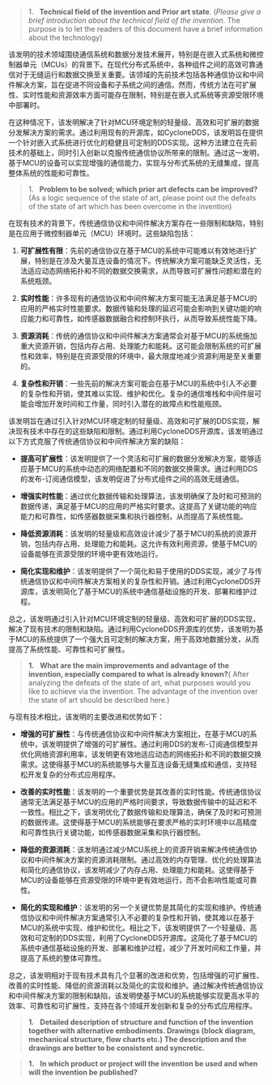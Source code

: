 
> 1.   **Technical field of the invention and Prior art state**. (_Please give a brief introduction about the technical field of the invention._ The purpose is to let the readers of this document have a brief information about the technology)

该发明的技术领域围绕通信系统和数据分发技术展开，特别是在嵌入式系统和微控制器单元（MCUs）的背景下。在现代分布式系统中，各种组件之间的高效可靠通信对于无缝运行和数据交换至关重要。该领域的先前技术包括各种通信协议和中间件解决方案，旨在促进不同设备和子系统之间的通信。然而，传统方法在可扩展性、实时性能和资源效率方面可能存在限制，特别是在嵌入式系统等资源受限环境中部署时。

在这种情况下，该发明解决了针对MCU环境定制的轻量级、高效和可扩展的数据分发解决方案的需求。通过利用现有的开源库，如CycloneDDS，该发明旨在提供一个针对嵌入式系统进行优化的稳健且可定制的DDS实现。这种方法建立在先前技术的基础上，同时引入创新以克服传统通信协议所带来的限制。通过这一发明，基于MCU的设备可以实现增强的通信能力，实现与分布式系统的无缝集成，提高整体系统的性能和可靠性。


> 1.   **Problem to be solved; which prior art defects can be improved?** (As a logic sequence of the state of art, please point out the defeats of the state of art which has been overcome in the invention)

  
在现有技术的背景下，传统通信协议和中间件解决方案存在一些限制和缺陷，特别是在应用于微控制器单元（MCU）环境时。这些缺陷包括：

1. **可扩展性有限**：先前的通信协议在基于MCU的系统中可能难以有效地进行扩展，特别是在涉及大量互连设备的情况下。传统解决方案可能缺乏灵活性，无法适应动态网络拓扑和不同的数据交换需求，从而导致可扩展性问题和潜在的系统瓶颈。
    
2. **实时性能**：许多现有的通信协议和中间件解决方案可能无法满足基于MCU的应用的严格实时性能要求。数据传输和处理的延迟可能会影响到关键功能的响应能力和可靠性，如传感器数据融合和控制环执行，从而导致系统性能下降。
    
3. **资源消耗**：传统的通信协议和中间件解决方案通常会对基于MCU的系统施加重大资源开销，包括内存占用、处理能力和能耗。这可能会限制系统的可扩展性和效率，特别是在资源受限的环境中，最大限度地减少资源利用是至关重要的。
    
4. **复杂性和开销**：一些先前的解决方案可能会在基于MCU的系统中引入不必要的复杂性和开销，使其难以实现、维护和优化。复杂的通信堆栈和中间件层可能会增加开发时间和工作量，同时引入潜在的故障点和性能瓶颈。
    

该发明旨在通过引入针对MCU环境定制的轻量级、高效和可扩展的DDS实现，解决现有技术中存在的这些缺陷和限制。通过利用CycloneDDS开源库，该发明通过以下方式克服了传统通信协议和中间件解决方案的缺陷：

- **提高可扩展性**：该发明提供了一个灵活和可扩展的数据分发解决方案，能够适应基于MCU的系统中动态的网络配置和不同的数据交换需求。通过利用DDS的发布-订阅通信模型，该发明促进了分布式组件之间的高效无缝通信。
    
- **增强实时性能**：通过优化数据传输和处理算法，该发明确保了及时和可预测的数据传递，满足基于MCU的应用的严格实时要求。这提高了关键功能的响应能力和可靠性，如传感器数据采集和执行器控制，从而提高了系统性能。
    
- **降低资源消耗**：该发明的轻量级和高效设计减少了基于MCU的系统的资源开销，包括内存占用、处理能力和能耗。这允许有效利用资源，使基于MCU的设备能够在资源受限的环境中更有效地运行。
    
- **简化实现和维护**：该发明提供了一个简化和易于使用的DDS实现，减少了与传统通信协议和中间件解决方案相关的复杂性和开销。通过利用CycloneDDS开源库，该发明简化了基于MCU的系统中通信基础设施的开发、部署和维护过程。
    

总之，该发明通过引入针对MCU环境定制的轻量级、高效和可扩展的DDS实现，解决了现有技术的限制和缺陷。通过利用CycloneDDS开源库的优势，该发明为基于MCU的系统提供了一个强大且可定制的解决方案，用于高效地数据分发，从而提高了系统性能、可靠性和可扩展性。



> **1.**   **What are the main improvements and advantage of the invention, especially compared to what is already known?**( After analyzing the defeats of the state of art, what purposes would you like to achieve via the invention. The advantage of the invention over the state of art should be described here.)

  
与现有技术相比，该发明的主要改进和优势如下：

- **增强的可扩展性**：与传统通信协议和中间件解决方案相比，在基于MCU的系统中，该发明提供了增强的可扩展性。通过利用DDS的发布-订阅通信模型并优化网络资源利用率，该发明更有效地适应动态的网络拓扑和不同的数据交换需求。这使得基于MCU的系统能够与大量互连设备无缝集成和通信，支持轻松开发复杂的分布式应用程序。
    
- **改善的实时性能**：该发明的一个重要优势是其改善的实时性能。传统通信协议通常无法满足基于MCU的应用的严格时间要求，导致数据传输中的延迟和不一致性。相比之下，该发明优化了数据传输和处理算法，确保了及时和可预测的数据传递。这使得基于MCU的系统能够在要求严格的实时环境中以高精度和可靠性执行关键功能，如传感器数据采集和执行器控制。
    
- **降低的资源消耗**：该发明通过减少MCU系统上的资源开销来解决传统通信协议和中间件解决方案的资源消耗限制。通过高效的内存管理、优化的处理算法和简化的通信协议，该发明减少了内存占用、处理能力和能耗。这使得基于MCU的设备能够在资源受限的环境中更有效地运行，而不会影响性能或可靠性。
    
- **简化的实现和维护**：该发明的另一个关键优势是其简化的实现和维护。传统通信协议和中间件解决方案通常引入不必要的复杂性和开销，使其难以在基于MCU的系统中实现、维护和优化。相比之下，该发明提供了一个轻量级、高效和可定制的DDS实现，利用了CycloneDDS开源库。这简化了基于MCU的系统中通信基础设施的开发、部署和维护过程，减少了开发时间和工作量，并提高了系统的整体可靠性。
    

总之，该发明相对于现有技术具有几个显著的改进和优势，包括增强的可扩展性、改善的实时性能、降低的资源消耗以及简化的实现和维护。通过解决传统通信协议和中间件解决方案的限制和缺陷，该发明使基于MCU的系统能够实现更高水平的效率、可靠性和可扩展性，支持在各个领域开发创新和复杂的分布式应用程序。






> **1.**   **Detailed description of structure and function of the invention together with alternative embodiments. Drawings (block diagram, mechanical structure, flow charts etc.) The description and the drawings are better to be consistent** **and syncretic.**









> **1.**   **In which product or project will the invention be used and when will the invention be published?**
> 



